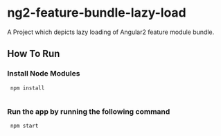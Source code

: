 # ng2-feature-bundle-lazy-load
A Project which depicts lazy loading of Angular2 feature module bundle.

## How To Run

### Install Node Modules

```  
 npm install
 
```

### Run the app by running the following command

```
 npm start

```
